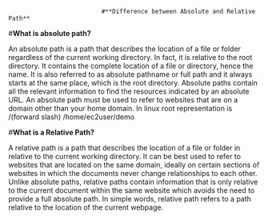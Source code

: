                               #**Difference between Absolute and Relative Path**
#**What is absolute path?**

An absolute path is a path that describes the location of a file or folder regardless of the current working directory.
In fact, it is relative to the root directory.
It contains the complete location of a file or directory, hence the name.
It is also referred to as absolute pathname or full path and it always starts at the same place, which is the root directory.
Absolute paths contain all the relevant information to find the resources indicated by an absolute URL.
An absolute path must be used to refer to websites that are on a domain other than your home domain.
In linux root representation is /(forward slash) /home/ec2user/demo
 
#**What is a Relative Path?**

A relative path is a path that describes the location of a file or folder in relative to the current working directory.
It can be best used to refer to websites that are located on the same domain, ideally on certain sections of websites in which the documents never change relationships to each other.
Unlike absolute paths, relative paths contain information that is only relative to the current document within the same website which avoids the need to provide a full absolute path.
In simple words, relative path refers to a path relative to the location of the current webpage.